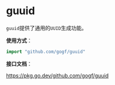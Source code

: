 # guuid

`guuid`提供了通用的`UUID`生成功能。

**使用方式**：
```go
import "github.com/gogf/guuid"
```

**接口文档**： 

https://pkg.go.dev/github.com/gogf/guuid


